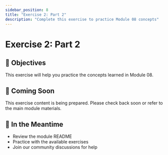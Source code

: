 ```yaml
---
sidebar_position: 8
title: "Exercise 2: Part 2"
description: "Complete this exercise to practice Module 08 concepts"
---
```


# Exercise 2: Part 2

## 🎯 Objectives

This exercise will help you practice the concepts learned in Module 08.

## 📝 Coming Soon

This exercise content is being prepared. Please check back soon or refer to the main module materials.

## 🚀 In the Meantime

- Review the module README
- Practice with the available exercises
- Join our community discussions for help
